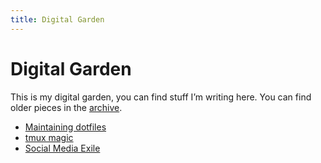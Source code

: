 ```yaml
---
title: Digital Garden
---
```


# Digital Garden

This is my digital garden, you can find stuff I’m writing here. You can
find older pieces in the [archive](archive/).

- [Maintaining dotfiles](/garden/maintaining-dotfiles/)
- [tmux magic](/garden/tmux-magic/)
- [Social Media Exile](/garden/social-media-exile/)
